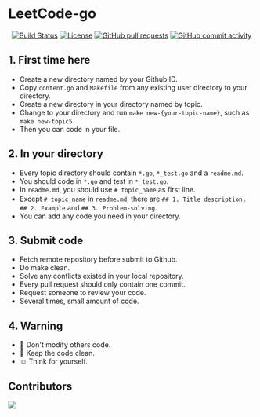 # LeetCode-go

<p align="center">
<a href="https://github.com/CodeHanHan/leetcode-go/actions"><img src="https://github.com/CodeHanHan/leetcode-go/workflows/Go/badge.svg" alt="Build Status"></a>
<a href="https://github.com/CodeHanHan/leetcode-go/blob/master/LICENSE"><img src="https://img.shields.io/github/license/CodeHanHan/leetcode-go" alt="License"></a>
<a href="https://github.com/CodeHanHan/leetcode-go/pulls"><img alt="GitHub pull requests" src="https://img.shields.io/github/issues-pr/CodeHanHan/leetcode-go"></a>
<a href="https://github.com/CodeHanHan/leetcode-go/commits/master"><img alt="GitHub commit activity" src="https://img.shields.io/github/commit-activity/w/CodeHanHan/leetcode-go"></a>
</p>

## 1. First time here
- Create a new directory named by your Github ID.
- Copy `content.go` and `Makefile` from any existing user directory to your directory.
- Create a new directory in your directory named by topic.
- Change to your directory and run `make new-{your-topic-name}`, such as `make new-topic5`
- Then you can code in your file.

## 2. In your directory
- Every topic directory should contain `*.go`, `*_test.go` and a `readme.md`.
- You should code in `*.go` and test in `*_test.go`.
- In `readme.md`, you should use `# topic_name` as first line.
- Except `# topic_name` in `readme.md`, there are `## 1. Title description`，`## 2. Example` and `## 3. Problem-solving`.
- You can add any code you need in your directory.

## 3. Submit code
- Fetch remote repository before submit to Github.
- Do make clean.
- Solve any conflicts existed in your local repository.
- Every pull request should only contain one commit.
- Request someone to review your code.
- Several times, small amount of code.

## 4. Warning
- :triumph: Don't modify others code.
- :monocle_face: Keep the code clean.
- :relaxed: Think for yourself.

## Contributors
<a href="https://github.com/CodeHanHan/leetcode-go/graphs/contributors">
  <img src="https://contrib.rocks/image?repo=CodeHanHan/leetcode-go" />
</a>
